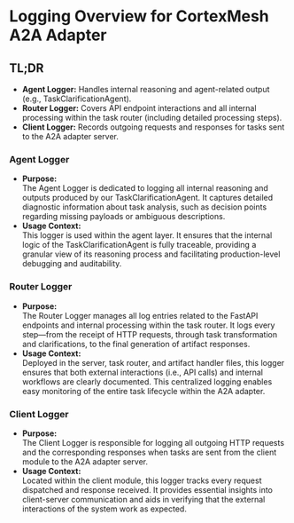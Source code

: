 # Logging Overview for CortexMesh A2A Adapter

## TL;DR
- **Agent Logger:** Handles internal reasoning and agent-related output (e.g., TaskClarificationAgent).
- **Router Logger:** Covers API endpoint interactions and all internal processing within the task router (including detailed processing steps).
- **Client Logger:** Records outgoing requests and responses for tasks sent to the A2A adapter server.

### Agent Logger
- **Purpose:**  
  The Agent Logger is dedicated to logging all internal reasoning and outputs produced by our TaskClarificationAgent. It captures detailed diagnostic information about task analysis, such as decision points regarding missing payloads or ambiguous descriptions.
- **Usage Context:**  
  This logger is used within the agent layer. It ensures that the internal logic of the TaskClarificationAgent is fully traceable, providing a granular view of its reasoning process and facilitating production-level debugging and auditability.

### Router Logger
- **Purpose:**  
  The Router Logger manages all log entries related to the FastAPI endpoints and internal processing within the task router. It logs every step—from the receipt of HTTP requests, through task transformation and clarifications, to the final generation of artifact responses.
- **Usage Context:**  
  Deployed in the server, task router, and artifact handler files, this logger ensures that both external interactions (i.e., API calls) and internal workflows are clearly documented. This centralized logging enables easy monitoring of the entire task lifecycle within the A2A adapter.

### Client Logger
- **Purpose:**  
  The Client Logger is responsible for logging all outgoing HTTP requests and the corresponding responses when tasks are sent from the client module to the A2A adapter server.
- **Usage Context:**  
  Located within the client module, this logger tracks every request dispatched and response received. It provides essential insights into client-server communication and aids in verifying that the external interactions of the system work as expected.
